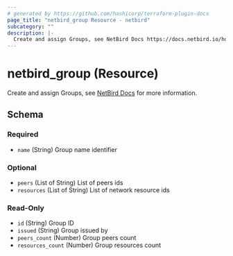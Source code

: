 ```yaml
---
# generated by https://github.com/hashicorp/terraform-plugin-docs
page_title: "netbird_group Resource - netbird"
subcategory: ""
description: |-
  Create and assign Groups, see NetBird Docs https://docs.netbird.io/how-to/manage-network-access#groups for more information.
---
```


# netbird_group (Resource)

Create and assign Groups, see [NetBird Docs](https://docs.netbird.io/how-to/manage-network-access#groups) for more information.



<!-- schema generated by tfplugindocs -->
## Schema

### Required

- `name` (String) Group name identifier

### Optional

- `peers` (List of String) List of peers ids
- `resources` (List of String) List of network resource ids

### Read-Only

- `id` (String) Group ID
- `issued` (String) Group issued by
- `peers_count` (Number) Group peers count
- `resources_count` (Number) Group resources count
